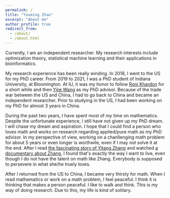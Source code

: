 ```yaml
---
permalink: /
title: "Youming Zhao"
excerpt: "About me"
author_profile: true
redirect_from: 
  - /about/
  - /about.html
---
```


Currently, I am an independent researcher. My research interests include optimization theory, statistical machine learning and their applications in bioinformatics. 

My research experience has been really winding. In 2018, I went to the US for my PhD career. From 2019 to 2021, I was a PhD student of Indiana University, at Bloomington. At IU, it was my honor to follow [Roni Khardon](https://cgi.luddy.indiana.edu/~rkhardon/) for a short while and then [Yijie Wang](https://wyjhxq.github.io/) as my PhD advisor. Because of the trade war between the US and China, I had to go back to China and became an independent researcher. Prior to studying in the US, I had been working on my PhD for almost 3 years in China. 

During the past two years, I have spent most of my time on mathematics. Despite the unfortunate experience, I still have not given up my PhD dream. I will chase my dream and aspiration. I hope that I could find a person who loves math and works on research regarding applied/pure math as my PhD advisor. In my perspective of view, working on a chanllenging math problem for about 5 years or even longer is worthwile, even if I may not solve it at the end. After I read [the fascinating story of Yitang Zhang](https://www.newyorker.com/magazine/2015/02/02/pursuit-beauty) and watched [a documentary about Zhang](https://www.youtube.com/watch?v=3JklVkYq3NM), I found that's exactly the way I want to live, even though I do not have the talent on math like Zhang. Everybody is supposed to persevere in what she/he truely loves.

After I returned from the US to China, I became very thirsty for math. When I read mathematics or work on a math problem, I feel peaceful. I think it is thinking that makes a person peaceful. I like to walk and think. This is my way of doing research. Due to this, my life is kind of solitary.


